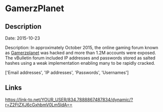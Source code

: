 # GamerzPlanet

## Description

Date: 2015-10-23

Description:
In approximately October 2015, the online gaming forum known as <a href="http://gamerzplanet.net" target="_blank" rel="noopener">Gamerzplanet</a> was hacked and more than 1.2M accounts were exposed. The vBulletin forum included IP addresses and passwords stored as salted hashes using a weak implementation enabling many to be rapidly cracked.


['Email addresses', 'IP addresses', 'Passwords', 'Usernames']

## Links

https://link-to.net/YOUR_USER/834.7888867487834/dynamic/?r=Z2FtZXJ6cGxhbmV0Lm5ldA==